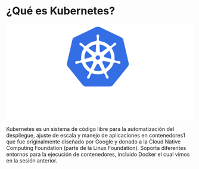# ¿Qué es Kubernetes?

![Kubernetes Logo](images/Kubernetes_Logo.png)

Kubernetes es un sistema de código libre para la automatización del despliegue, ajuste de escala y manejo de aplicaciones en contenedores1​ que fue originalmente diseñado por Google y donado a la Cloud Native Computing Foundation (parte de la Linux Foundation). Soporta diferentes entornos para la ejecución de contenedores, incluido Docker el cual vimos en la sesión anterior.